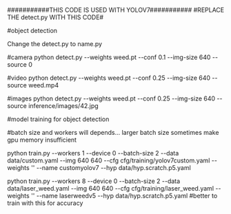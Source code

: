 ###########THIS CODE IS USED WITH YOLOV7###########
#REPLACE THE detect.py WITH THIS CODE#

#object detection

Change the detect.py to name.py 

#camera
python detect.py --weights weed.pt --conf 0.1 --img-size 640 --source 0

#video
python detect.py --weights weed.pt --conf 0.25 --img-size 640 --source weed.mp4

#images
python detect.py --weights weed.pt --conf 0.25 --img-size 640 --source inference/images/42.jpg

#model training for object detection

#batch size and workers will depends... larger batch size sometimes make gpu memory insufficient

python train.py --workers 1 --device 0 --batch-size 2 --data data/custom.yaml --img 640 640 --cfg cfg/training/yolov7custom.yaml --weights '' --name customyolov7 --hyp data/hyp.scratch.p5.yaml

python train.py --workers 8 --device 0 --batch-size 2 --data data/laser_weed.yaml --img 640 640 --cfg cfg/training/laser_weed.yaml --weights '' --name laserweedv5 --hyp data/hyp.scratch.p5.yaml    #better to train with this for accuracy
